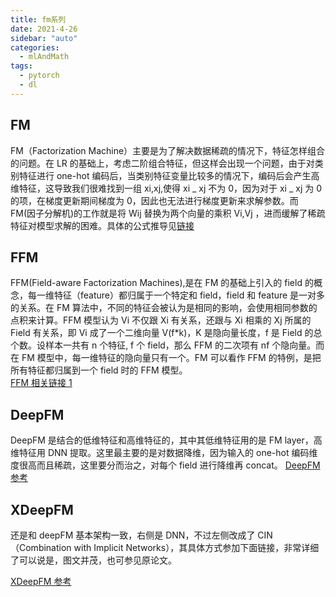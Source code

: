 ```yaml
---
title: fm系列
date: 2021-4-26
sidebar: "auto"
categories:
  - mlAndMath
tags:
  - pytorch
  - dl
---
```


## FM

FM（Factorization Machine）主要是为了解决数据稀疏的情况下，特征怎样组合的问题。在 LR 的基础上，考虑二阶组合特征，但这样会出现一个问题，由于对类别特征进行 one-hot 编码后，当类别特征变量比较多的情况下，编码后会产生高维特征，这导致我们很难找到一组 xi,xj,使得 xi _ xj 不为 0，因为对于 xi _ xj 为 0 的项，在梯度更新期间梯度为 0，因此也无法进行梯度更新来求解参数。而 FM(因子分解机)的工作就是将 Wij 替换为两个向量的乘积 Vi,Vj ，进而缓解了稀疏特征对模型求解的困难。具体的公式推导见[链接](https://zhuanlan.zhihu.com/p/89639306)

## FFM

FFM(Field-aware Factorization Machines),是在 FM 的基础上引入的 field 的概念，每一维特征（feature）都归属于一个特定和 field，field 和 feature 是一对多的关系。在 FM 算法中，不同的特征会被认为是相同的影响，会使用相同参数的点积来计算。FFM 模型认为 Vi 不仅跟 Xi 有关系，还跟与 Xi 相乘的 Xj 所属的 Field 有关系，即 Vi 成了一个二维向量 V(f\*k)，K 是隐向量长度，f 是 Field 的总个数。设样本一共有 n 个特征, f 个 field，那么 FFM 的二次项有 nf 个隐向量。而在 FM 模型中，每一维特征的隐向量只有一个。FM 可以看作 FFM 的特例，是把所有特征都归属到一个 field 时的 FFM 模型。   
 [FFM 相关链接 1](https://blog.csdn.net/baymax_007/article/details/83931698)

## DeepFM

DeepFM 是结合的低维特征和高维特征的，其中其低维特征用的是 FM layer，高维特征用 DNN 提取。这里最主要的是对数据降维，因为输入的 one-hot 编码维度很高而且稀疏，这里要分而治之，对每个 field 进行降维再 concat。
[DeepFM 参考](https://www.jianshu.com/p/6f1c2643d31b)

## XDeepFM

还是和 deepFM 基本架构一致，右侧是 DNN，不过左侧改成了 CIN（Combination with Implicit Networks），其具体方式参加下面链接，非常详细了可以说是，图文并茂，也可参见原论文。

[XDeepFM 参考](https://www.jianshu.com/p/645b83a46182)
